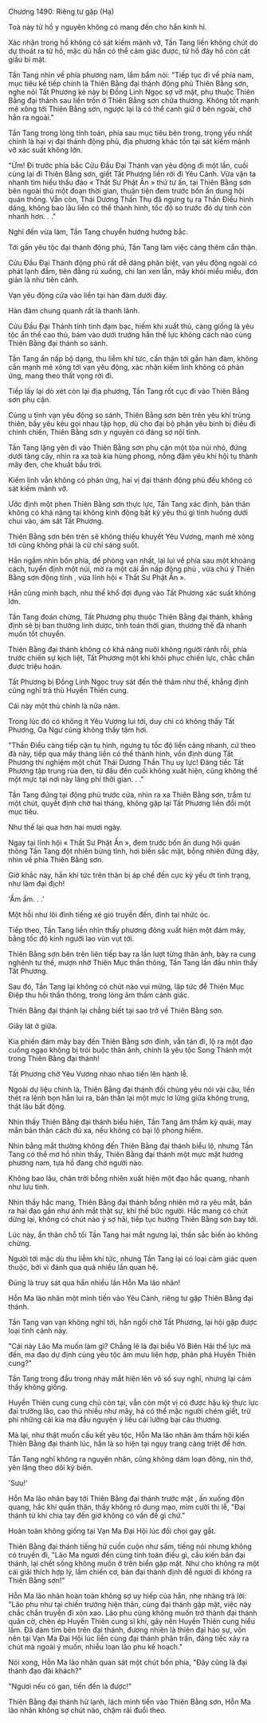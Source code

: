 




Chương 1490: Riêng tư gặp (Hạ)


Toà này tử hồ y nguyên không có mang đến cho hắn kinh hỉ.

Xác nhận trong hồ không có sát kiếm mảnh vỡ, Tần Tang liền không chút do dự thoát ra tử hồ, mặc dù hắn có thể cảm giác được, tử hồ đáy hồ còn cất giấu bí mật.

Tần Tang nhìn về phía phương nam, lẩm bẩm nói: "Tiếp tục đi về phía nam, mục tiêu kế tiếp chính là Thiên Bằng đại thánh động phủ Thiên Bằng sơn, nghe nói Tất Phương kẻ này bị Đồng Linh Ngọc sợ vỡ mật, phụ thuộc Thiên Bằng đại thánh sau liền trốn ở Thiên Bằng sơn chữa thương. Không tốt mạnh mẽ xông tới Thiên Bằng sơn, ngược lại là có thể canh giữ ở bên ngoài, chờ hắn ra ngoài."

Tần Tang trong lòng tính toán, phía sau mục tiêu bên trong, trọng yếu nhất chính là hai vị đại thánh động phủ, địa phương khác tồn tại sát kiếm mảnh vỡ xác suất không lớn.

"Ừm! Đi trước phía bắc Cửu Đầu Đại Thánh vạn yêu động đi một lần, cuối cùng lại đi Thiên Bằng sơn, giết Tất Phương liền rời đi Yêu Cảnh. Vừa vặn ta nhanh tìm hiểu thấu đáo « Thất Sư Phật Ấn » thứ tư ấn, tại Thiên Bằng sơn bên ngoài thủ một đoạn thời gian, thuận tiện đem trước bốn ấn dung hội quán thông. Vẫn còn, Thái Dương Thần Thụ đã ngưng tụ ra Thần Điểu hình dáng, không bao lâu liền có thể thành hình, tốc độ so trước đó dự tính còn nhanh hơn. . ."

Nghĩ đến vừa làm, Tần Tang chuyển hướng hướng bắc.

Tới gần yêu tộc đại thánh động phủ, Tần Tang làm việc càng thêm cẩn thận.

Cửu Đầu Đại Thánh động phủ rất dễ dàng phân biệt, vạn yêu động ngoài có phát lạnh đầm, tiên đằng rủ xuống, chi lan xen lẫn, mây khói miểu miểu, đơn giản là như tiên cảnh.

Vạn yêu động cửa vào liền tại hàn đàm dưới đáy.

Hàn đàm chung quanh rất là thanh lãnh.

Cửu Đầu Đại Thánh tính tình đạm bạc, hiếm khi xuất thủ, càng giống là yêu tộc ẩn thế cao thủ, bám vào dưới trướng hắn thế lực không cách nào cùng Thiên Bằng đại thánh so sánh.

Tần Tang ẩn nấp bộ dạng, thu liễm khí tức, cẩn thận tới gần hàn đàm, không cần mạnh mẽ xông tới vạn yêu động, xác nhận kiếm linh không có phản ứng, mang theo thất vọng rời đi.

Tiếp lấy lại dò xét còn lại địa phương, Tần Tang rốt cục đi vào Thiên Bằng sơn phụ cận.

Cùng u tĩnh vạn yêu động so sánh, Thiên Bằng sơn bên trên yêu khí trùng thiên, bầy yêu kêu gọi nhau tập họp, dù cho đại bộ phận yêu binh bị điều đi chinh chiến, Thiên Bằng sơn y nguyên có đáng sợ nội tình.

Tần Tang lặng yên đi vào Thiên Bằng sơn phụ cận một tòa núi nhỏ, đứng dưới tàng cây, nhìn ra xa toà kia hùng phong, nồng đậm yêu khí hội tụ thành mây đen, che khuất bầu trời.

Kiếm linh vẫn không có phản ứng, hai vị đại thánh động phủ đều không có sát kiếm mảnh vỡ.

Ước định một phen Thiên Bằng sơn thực lực, Tần Tang xác định, bản thân không có khả năng tại không kinh động bất kỳ yêu thú gì tình huống dưới chui vào, ám sát Tất Phương.

Thiên Bằng sơn bên trên sẽ không thiếu khuyết Yêu Vương, mạnh mẽ xông tới cũng không phải là cử chỉ sáng suốt.

Hắn ngắm nhìn bốn phía, để phòng vạn nhất, lại lui về phía sau một khoảng cách, tuyển định một núi, mở ra một cái ẩn nấp động phủ , vừa chú ý Thiên Bằng sơn động tĩnh , vừa lĩnh hội « Thất Sư Phật Ấn ».

Hắn cũng minh bạch, như thế khổ đợi đụng vào Tất Phương xác suất không lớn.

Tần Tang đoán chừng, Tất Phương phụ thuộc Thiên Bằng đại thánh, khẳng định sẽ bị ban thưởng linh dược, tính toán thời gian, thương thế đã nhanh muốn tốt chuyển.

Thiên Bằng đại thánh không có khả năng nuôi không người rảnh rỗi, phía trước chiến sự kịch liệt, Tất Phương một khi khôi phục chiến lực, chắc chắn được triệu hoán.

Tất Phương bị Đồng Linh Ngọc truy sát đến thê thảm như thế, khẳng định cũng nghĩ trả thù Huyền Thiên cung.

Cái này một thủ chính là nửa năm.

Trong lúc đó có không ít Yêu Vương lui tới, duy chỉ có không thấy Tất Phương, Oa Ngư cũng không thấy tăm hơi.

"Thần Điểu càng tiếp cận tụ hình, ngưng tụ tốc độ liền càng nhanh, cứ theo đà này, tiếp qua mấy tháng liền có thể thành hình, vốn định dùng Tất Phương thí nghiệm một chút Thái Dương Thần Thụ uy lực! Đáng tiếc Tất Phương tập trung rùa đen, từ đầu đến cuối không xuất hiện, cũng không thể một mực tại nơi này lãng phí thời gian. . ."

Tần Tang đứng tại động phủ trước cửa, nhìn ra xa Thiên Bằng sơn, trầm tư một chút, quyết định chờ hai tháng, không gặp lại Tất Phương liền đổi một mục tiêu.

Như thế lại qua hơn hai mươi ngày.

Ngay tại lĩnh hội « Thất Sư Phật Ấn », đem trước bốn ấn dung hội quán thông Tần Tang đột nhiên bừng tỉnh, hơi biến sắc mặt, bỗng nhiên đứng dậy, nhìn về phía Thiên Bằng sơn.

Giờ khắc này, hắn khí tức trên thân bị áp chế đến cực kỳ yếu ớt tình trạng, như lâm đại địch!

'Ầm ầm. . .'

Một hồi như lôi đình tiếng xé gió truyền đến, đinh tai nhức óc.

Tiếp theo, Tần Tang liền nhìn thấy phương đông xuất hiện một đám mây, bằng tốc độ kinh người lao vùn vụt tới.

Thiên Bằng sơn bên trên liên tiếp bay ra lần lượt từng thân ảnh, bày ra cung nghênh tư thế, mượn nhờ Thiên Mục thần thông, Tần Tang lần đầu nhìn thấy Tất Phương.

Sau đó, Tần Tang lại không có chút nào vui mừng, lập tức để Thiên Mục Điệp thu hồi thần thông, trong lòng âm thầm cảnh giác.

Thiên Bằng đại thánh lại chẳng biết tại sao trở về Thiên Bằng sơn.

Giây lát ở giữa.

Kia phiến đám mây bay đến Thiên Bằng sơn đỉnh, vẫn tán đi, lộ ra một đạo cuồng ngạo không bị trói buộc thân ảnh, chính là yêu tộc Song Thánh một trong Thiên Bằng đại thánh!

Tất Phương chờ Yêu Vương nhao nhao tiến lên hành lễ.

Ngoài dự liệu chính là, Thiên Bằng đại thánh đối chúng yêu nói vài câu, liền thét ra lệnh bọn hắn lui ra, bản thân lại một mực lơ lửng giữa không trung, thật lâu bất động.

Nhìn thấy Thiên Bằng đại thánh biểu hiện, Tần Tang âm thầm kỳ quái, may mắn bản thân cách đủ xa, nếu không có bại lộ phong hiểm.

Nhìn bằng mắt thường không đến Thiên Bằng đại thánh biểu lộ, nhưng Tần Tang có thể mơ hồ nhìn thấy, Thiên Bằng đại thánh một mực mặt hướng phương nam, tựa hồ đang chờ người nào.

Không bao lâu, chân trời bỗng nhiên xuất hiện một đạo hắc quang, nhanh như lưu tinh.

Nhìn thấy hắc mang, Thiên Bằng đại thánh bỗng nhiên mở ra yêu mắt, bắn ra hai đạo gần như ánh mắt thật sự, khí thế bức người. Hắc mang có chút dừng lại, không có chút nào ý sợ hãi, tiếp tục hướng Thiên Bằng sơn bay tới.

Lúc này, ẩn thân chỗ tối Tần Tang hai mắt ngưng lại, thần sắc biến ảo không chừng.

Người tới mặc dù thu liễm khí tức, nhưng Tần Tang lại có loại cảm giác quen thuộc, bởi vì đánh qua quá nhiều lần quan hệ.

Đúng là truy sát qua hắn nhiều lần Hỗn Ma lão nhân!

Hỗn Ma lão nhân một mình tiến vào Yêu Cảnh, riêng tư gặp Thiên Bằng đại thánh.

Tần Tang vạn vạn không nghĩ tới, hắn ngồi chờ Tất Phương, lại hội gặp được loại tình cảnh này.

"Cái này Lão Ma muốn làm gì? Chẳng lẽ là đại biểu Vô Biên Hải thế lực mà đến, ma đạo dự định cùng yêu tộc âm mưu liên hợp, phân phá Huyền Thiên cung?"

Tần Tang trong đầu trong nháy mắt hiện lên vô số suy nghĩ, nhưng lại cảm thấy không giống.

Huyền Thiên cung cung chủ còn tại, vẫn còn một vị có được hậu kỳ thực lực đại trưởng lão, cao thủ nhiều như mây, há có thể mặc người chém giết, trừ phi những cái kia ma đầu nguyện ý liều cái lưỡng bại câu thương.

Mà lại, như thật muốn cấu kết yêu tộc, Hỗn Ma lão nhân âm thầm hội kiến Thiên Bằng đại thánh lúc, hẳn là so hiện tại ngụy trang càng triệt để hơn.

Tần Tang nghĩ không ra nguyên nhân, cũng không dám loạn động, nín thở, yên lặng theo dõi kỳ biến.

'Sưu!'

Hỗn Ma lão nhân bay tới Thiên Bằng đại thánh trước mặt , ấn xuống độn quang, hắc khí quấn thân, thấy không rõ dung mạo, mỉm cười thi lễ, "Đại thánh từ khi chia tay đến giờ không có vấn đề gì chứ."

Hoàn toàn không giống tại Vạn Ma Đại Hội lúc đối chọi gay gắt.

Thiên Bằng đại thánh tiếng hừ cuồn cuộn như sấm, tiếng nói nhưng không có truyền đi, "Lão Ma ngươi đến cùng tính toán điều gì, cầu kiến bản đại thánh, lại chết sống không muốn ở trên biển gặp mặt. Như cho không ra một cái giải thích hợp lý, lầm chiến cơ, bản đại thánh định để ngươi đi không ra Thiên Bằng sơn!"

Hỗn Ma lão nhân hoàn toàn không sợ uy hiếp của hắn, nhẹ nhàng trả lời: "Lão phu như tại chiến trường hiện thân, cùng đại thánh gặp mặt, việc này chắc chắn truyền đi xôn xao. Lão phu cũng không muốn trở thành đại thánh quân cờ, chèn ép Huyền Thiên cung sĩ khí, gây nên Huyền Thiên cung hiểu lầm. Đã dám tìm bên trên đại thánh, đương nhiên là thiên đại hảo sự, vốn nên tại Vạn Ma Đại Hội lúc liền cùng đại thánh phân trần, đáng tiếc xảy ra chút mà ngoài ý muốn, nhiễu loạn lão phu kế hoạch."

Nói xong, Hỗn Ma lão nhân quan sát một chút bốn phía, "Đây cũng là đại thánh đạo đãi khách?"

"Ngươi nếu có gan, tiến đến là được!"

Thiên Bằng đại thánh hừ lạnh, lách mình tiến vào Thiên Bằng sơn, Hỗn Ma lão nhân không sợ chút nào, chậm rãi đuổi theo.




